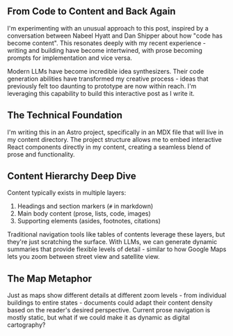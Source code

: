 ## From Code to Content and Back Again

I'm experimenting with an unusual approach to this post, inspired by a conversation between Nabeel Hyatt and Dan Shipper about how "code has become content". This resonates deeply with my recent experience - writing and building have become intertwined, with prose becoming prompts for implementation and vice versa.

Modern LLMs have become incredible idea synthesizers. Their code generation abilities have transformed my creative process - ideas that previously felt too daunting to prototype are now within reach. I'm leveraging this capability to build this interactive post as I write it.

## The Technical Foundation

I'm writing this in an Astro project, specifically in an MDX file that will live in my content directory. The project structure allows me to embed interactive React components directly in my content, creating a seamless blend of prose and functionality.

## Content Hierarchy Deep Dive

Content typically exists in multiple layers:
1. Headings and section markers (`#` in markdown)
2. Main body content (prose, lists, code, images)
3. Supporting elements (asides, footnotes, citations)

Traditional navigation tools like tables of contents leverage these layers, but they're just scratching the surface. With LLMs, we can generate dynamic summaries that provide flexible levels of detail - similar to how Google Maps lets you zoom between street view and satellite view.

## The Map Metaphor

Just as maps show different details at different zoom levels - from individual buildings to entire states - documents could adapt their content density based on the reader's desired perspective. Current prose navigation is mostly static, but what if we could make it as dynamic as digital cartography?
